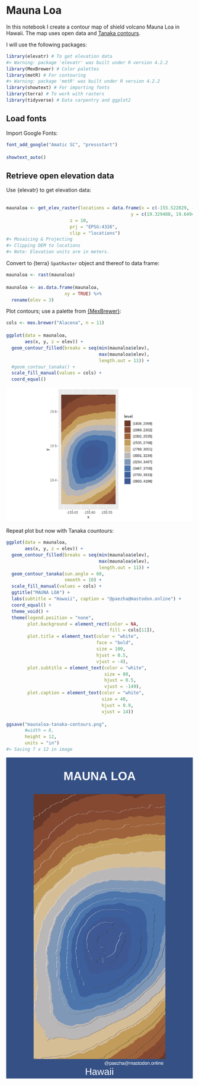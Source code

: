 
<!-- README.md is generated from README.Rmd. Please edit that file -->

# Mauna Loa

In this notebook I create a contour map of shield volcano Mauna Loa in
Hawaii. The map uses open data and [Tanaka
contours](http://wiki.gis.com/wiki/index.php/Tanaka_contours).

I will use the following packages:

``` r
library(elevatr) # To get elevation data
#> Warning: package 'elevatr' was built under R version 4.2.2
library(MexBrewer) # Color palettes
library(metR) # For contouring 
#> Warning: package 'metR' was built under R version 4.2.2
library(showtext) # For importing fonts
library(terra) # To work with rasters
library(tidyverse) # Data carpentry and ggplot2
```

## Load fonts

Import Google Fonts:

``` r
font_add_google("Amatic SC", "pressstart")

showtext_auto()
```

## Retrieve open elevation data

Use {elevatr} to get elevation data:

``` r

maunaloa <- get_elev_raster(locations = data.frame(x = c(-155.522829, -155.682829), 
                                               y = c(19.329488, 19.649488)),
                        z = 10, 
                        prj = "EPSG:4326",
                        clip = "locations")
#> Mosaicing & Projecting
#> Clipping DEM to locations
#> Note: Elevation units are in meters.
```

Convert to {terra} `SpatRaster` object and thereof to data frame:

``` r
maunaloa <- rast(maunaloa)

maunaloa <- as.data.frame(maunaloa, 
                      xy = TRUE) %>%
  rename(elev = 3)
```

Plot contours; use a palette from
[{MexBrewer}](https://github.com/paezha/MexBrewer):

``` r
cols <- mex.brewer("Alacena", n = 11)

ggplot(data = maunaloa,
       aes(x, y, z = elev)) +
  geom_contour_filled(breaks = seq(min(maunaloa$elev), 
                                   max(maunaloa$elev), 
                                   length.out = 11)) +
  #geom_contour_tanaka() + 
  scale_fill_manual(values = cols) +
  coord_equal()
```

![](README_files/figure-gfm/unnamed-chunk-6-1.png)<!-- -->

Repeat plot but now with Tanaka countours:

``` r
ggplot(data = maunaloa,
       aes(x, y, z = elev)) +
  geom_contour_filled(breaks = seq(min(maunaloa$elev), 
                                   max(maunaloa$elev), 
                                   length.out = 11)) +
  geom_contour_tanaka(sun.angle = 60, 
                      smooth = 10) + 
  scale_fill_manual(values = cols) +
  ggtitle("MAUNA LOA") +
  labs(subtitle = "Hawaii", caption = "@paezha@mastodon.online") +
  coord_equal() +
  theme_void() + 
  theme(legend.position = "none",
        plot.background = element_rect(color = NA,
                                       fill = cols[11]),
        plot.title = element_text(color = "white",
                                  face = "bold",
                                  size = 100, 
                                  hjust = 0.5,
                                  vjust = -4),
        plot.subtitle = element_text(color = "white",
                                     size = 80, 
                                     hjust = 0.5,
                                     vjust = -149),
        plot.caption = element_text(color = "white",
                                    size = 40,
                                    hjust = 0.9,
                                    vjust = 14))

ggsave("maunaloa-tanaka-contours.png",
       #width = 8,
       height = 12,
       units = "in")
#> Saving 7 x 12 in image
```

![](maunaloa-tanaka-contours.png)
